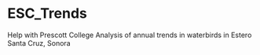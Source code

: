 # ESC_Trends
Help with Prescott College Analysis of annual trends in waterbirds in Estero Santa Cruz, Sonora
